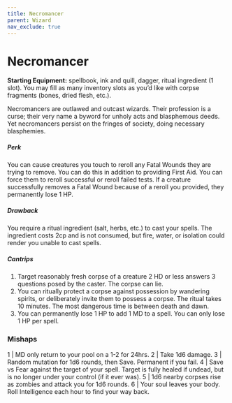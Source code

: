 ```yaml
---
title: Necromancer
parent: Wizard
nav_exclude: true
---
```

# Necromancer

**Starting Equipment:** spellbook, ink and quill, dagger, ritual
ingredient (1 slot). You may fill as many inventory slots as you’d
like with corpse fragments (bones, dried flesh, etc.).

Necromancers are outlawed and outcast wizards. Their
profession is a curse; their very name a byword for unholy acts
and blasphemous deeds. Yet necromancers persist on the
fringes of society, doing necessary blasphemies.
##### Perk
You can cause creatures you touch to reroll any Fatal Wounds
they are trying to remove. You can do this in addition to providing
First Aid. You can force them to reroll successful or reroll failed
tests. If a creature successfully removes a Fatal Wound because
of a reroll you provided, they permanently lose 1 HP.
##### Drawback
You require a ritual ingredient (salt, herbs, etc.) to cast your
spells. The ingredient costs 2cp and is not consumed, but fire,
water, or isolation could render you unable to cast spells.
##### Cantrips

1. Target reasonably fresh corpse of a creature 2 HD or less answers 3 questions posed by the caster. The corpse can lie.
2. You can ritually protect a corpse against possession by wandering spirits, or deliberately invite them to possess a corpse. The ritual takes 10 minutes. The most dangerous time is between death and dawn.
3. You can permanently lose 1 HP to add 1 MD to a spell. You can only lose 1 HP per spell.

### Mishaps

1 | MD only return to your pool on a 1-2 for 24hrs.
2 | Take 1d6 damage.
3 | Random mutation for 1d6 rounds, then Save. Permanent if you fail.
4 | Save vs Fear against the target of your spell. Target is fully healed if undead, but is no longer under your control (if it ever was).
5 | 1d6 nearby corpses rise as zombies and attack you for 1d6 rounds.
6 | Your soul leaves your body. Roll Intelligence each hour to find your way back.
